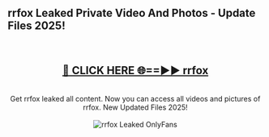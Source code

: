 <h2>rrfox Leaked Private Video And Photos - Update Files 2025!</h2>
<br>
<div align="center">
<h2><a href="https://top-ai-tools.click/QrbHav" rel="nofollow">🔴 CLICK HERE 🌐==►► rrfox</a></h2>
<br>
Get rrfox leaked all content. Now you can access all videos and pictures of rrfox. New Updated Files 2025!
<br>
<br>
<a href="https://top-ai-tools.click/QrbHav" rel="nofollow" data-target="animated-image.originalLink"><img src="https://i.ibb.co.com/WyWwxjT/player-gif2.gif" alt="rrfox Leaked  OnlyFans" style="max-width: 100%; display: inline-block;" data-target="animated-image.originalImage"></a>
</div>
<br>